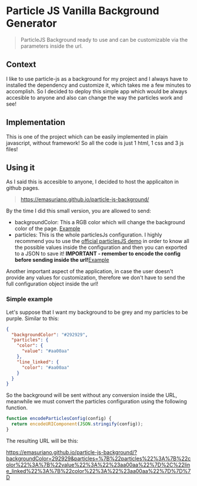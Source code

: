 # Particle JS Vanilla Background Generator

> ParticleJS Background ready to use and can be customizable via the parameters inside the url.

## Context

I like to use particle-js as a background for my project and I always have to installed the dependency and customize it, which takes me a few minutes to accomplish. So I decided to deploy this simple app which would be always accesible to anyone and also can change the way the particles work and see!

## Implementation

This is one of the project which can be easily implemented in plain javascript, without framework! So all the code is just 1 html, 1 css and 3 js files!

## Using it

As I said this is accesible to anyone, I decided to host the applicaiton in github pages.

> https://emasuriano.github.io/particle-js-background/

By the time I did this small version, you are allowed to send:

* backgroundColor: This a RGB color which will change the background color of the page. [Example](https://emasuriano.github.io/particle-js-background/?backgroundColor=0900aa)
* particles: This is the whole particlesJs configuration. I highly recommend you to use the [official particlesJS demo](https://vincentgarreau.com/particles.js/) in order to know all the possible values inside the configuration and then you can exported to a JSON to save it! **IMPORTANT - remember to encode the config before sending inside the url!**[Example](https://emasuriano.github.io/particle-js-background/?particles=%7B%22particles%22%3A%7B%22number%22%3A%7B%22value%22%3A80%2C%22density%22%3A%7B%22enable%22%3Atrue%2C%22value_area%22%3A800%7D%7D%2C%22color%22%3A%7B%22value%22%3A%22%23aa00aa%22%7D%2C%22shape%22%3A%7B%22type%22%3A%22circle%22%2C%22stroke%22%3A%7B%22width%22%3A0%2C%22color%22%3A%22%23000000%22%7D%2C%22polygon%22%3A%7B%22nb_sides%22%3A5%7D%2C%22image%22%3A%7B%22src%22%3A%22img%2Fgithub.svg%22%2C%22width%22%3A100%2C%22height%22%3A100%7D%7D%2C%22opacity%22%3A%7B%22value%22%3A0.5%2C%22random%22%3Afalse%2C%22anim%22%3A%7B%22enable%22%3Afalse%2C%22speed%22%3A1%2C%22opacity_min%22%3A0.1%2C%22sync%22%3Afalse%7D%7D%2C%22size%22%3A%7B%22value%22%3A5%2C%22random%22%3Atrue%2C%22anim%22%3A%7B%22enable%22%3Afalse%2C%22speed%22%3A40%2C%22size_min%22%3A0.1%2C%22sync%22%3Afalse%7D%7D%2C%22line_linked%22%3A%7B%22enable%22%3Atrue%2C%22distance%22%3A150%2C%22color%22%3A%22%23ffffff%22%2C%22opacity%22%3A0.4%2C%22width%22%3A1%7D%2C%22move%22%3A%7B%22enable%22%3Atrue%2C%22speed%22%3A6%2C%22direction%22%3A%22none%22%2C%22random%22%3Afalse%2C%22straight%22%3Afalse%2C%22out_mode%22%3A%22out%22%2C%22attract%22%3A%7B%22enable%22%3Afalse%2C%22rotateX%22%3A600%2C%22rotateY%22%3A1200%7D%7D%7D%7D)

Another important aspect of the application, in case the user doesn't provide any values for customization, therefore we don't have to send the full configuration object inside the url!

### Simple example

Let's suppose that I want my background to be grey and my particles to be purple. Similar to this:

```json
{
  "backgroundColor": "#292929",
  "particles": {
    "color": {
      "value": "#aa00aa"
    },
    "line_linked": {
      "color": "#aa00aa"
    }
  }
}
```

So the background will be sent without any conversion inside the URL, meanwhile we must convert the particles configuration using the following function.

```javascript
function encodeParticlesConfig(config) {
  return encodeURIComponent(JSON.stringify(config));
}
```

The resulting URL will be this:

https://emasuriano.github.io/particle-js-background/?backgroundColor=292929&particles=%7B%22particles%22%3A%7B%22color%22%3A%7B%22value%22%3A%22%23aa00aa%22%7D%2C%22line_linked%22%3A%7B%22color%22%3A%22%23aa00aa%22%7D%7D%7D
